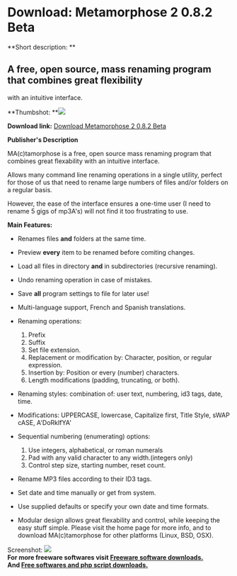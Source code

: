# Download: Metamorphose 2 0.8.2 Beta

**Short description: **

## A free, open source, mass renaming program that combines great flexibility
with an intuitive interface.

  
**Thumbshot: **![](http://www.freewarefiles.com/screenshot/meta_ff_renamer_md.gif)   
  
**Download link:** [Download Metamorphose 2 0.8.2 Beta](http://freesoftwares.boysofts.com/Metamorphose_program_17878.html)  
  

**Publisher's Description**  
  

MA(c)tamorphose is a free, open source mass renaming program that combines
great flexability with an intuitive interface.

Allows many command line renaming operations in a single utility, perfect for
those of us that need to rename large numbers of files and/or folders on a
regular basis.

However, the ease of the interface ensures a one-time user (I need to rename 5
gigs of mp3A's) will not find it too frustrating to use.

**Main Features:**

  * Renames files **and** folders at the same time.
  * Preview **every** item to be renamed before comiting changes.
  * Load all files in directory **and** in subdirectories (recursive renaming).
  * Undo renaming operation in case of mistakes.
  * Save **all** program settings to file for later use!
  * Multi-language support, French and Spanish translations.
  * Renaming operations: 
    1. Prefix
    2. Suffix
    3. Set file extension.
    4. Replacement or modification by: Character, position, or regular expression.
    5. Insertion by: Position or every (number) characters.
    6. Length modifications (padding, truncating, or both).
  * Renaming styles: combination of: user text, numbering, id3 tags, date, time.
  * Modifications: UPPERCASE, lowercase, Capitalize first, Title Style, sWAP cASE, A'DoRkIfYA'
  * Sequential numbering (enumerating) options:  

    1. Use integers, alphabetical, or roman numerals
    2. Pad with any valid character to any width.(integers only)
    3. Control step size, starting number, reset count.
  * Rename MP3 files according to their ID3 tags.
  * Set date and time manually or get from system.
  * Use supplied defaults or specify your own date and time formats.
  * Modular design allows great flexability and control, while keeping the easy stuff simple.
Please visit the home page for more info, and to download MA(c)tamorphose for
other platforms (Linux, BSD, OSX).

  
  
Screenshot: ![](http://www.freewarefiles.com/screenshot/meta_ff_renamer.gif)  
**For more freeware softwares visit [Freeware software downloads.](http://freesoftwares.boysofts.com/)**   
**And [Free softwares and php script downloads.](http://www.boysofts.com/)**

